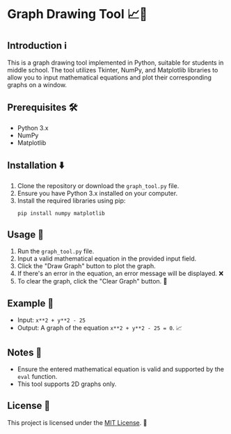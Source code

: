 # Graph Drawing Tool 📈🔧

## Introduction ℹ️
This is a graph drawing tool implemented in Python, suitable for students in middle school. The tool utilizes Tkinter, NumPy, and Matplotlib libraries to allow you to input mathematical equations and plot their corresponding graphs on a window.

## Prerequisites 🛠️
- Python 3.x
- NumPy
- Matplotlib

## Installation ⬇️
1. Clone the repository or download the `graph_tool.py` file.
2. Ensure you have Python 3.x installed on your computer.
3. Install the required libraries using pip:
   ```
   pip install numpy matplotlib
   ```

## Usage 🚀
1. Run the `graph_tool.py` file.
2. Input a valid mathematical equation in the provided input field.
3. Click the "Draw Graph" button to plot the graph.
4. If there's an error in the equation, an error message will be displayed. ❌
5. To clear the graph, click the "Clear Graph" button. 🔄

## Example 🌟
- Input: `x**2 + y**2 - 25`
- Output: A graph of the equation `x**2 + y**2 - 25 = 0`. 📈

## Notes 📝
- Ensure the entered mathematical equation is valid and supported by the `eval` function.
- This tool supports 2D graphs only.

## License 📜
This project is licensed under the [MIT License](link-to-your-license-file). 📄
